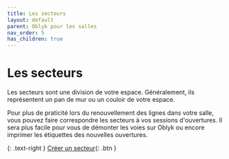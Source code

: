 ```yaml
---
title: Les secteurs
layout: default
parent: Oblyk pour les salles
nav_order: 5
has_children: true
---
```


# Les secteurs

Les secteurs sont une division de votre espace. Généralement, ils représentent un pan de mur ou un couloir de votre espace.

Pour plus de praticité lors du renouvellement des lignes dans votre salle, vous pouvez faire correspondre les secteurs à vos sessions d'ouvertures.
Il sera plus facile pour vous de démonter les voies sur Oblyk ou encore imprimer les étiquettes des nouvelles ouvertures.

{: .text-right }
[Créer un secteur](creer-un-secteur){: .btn }